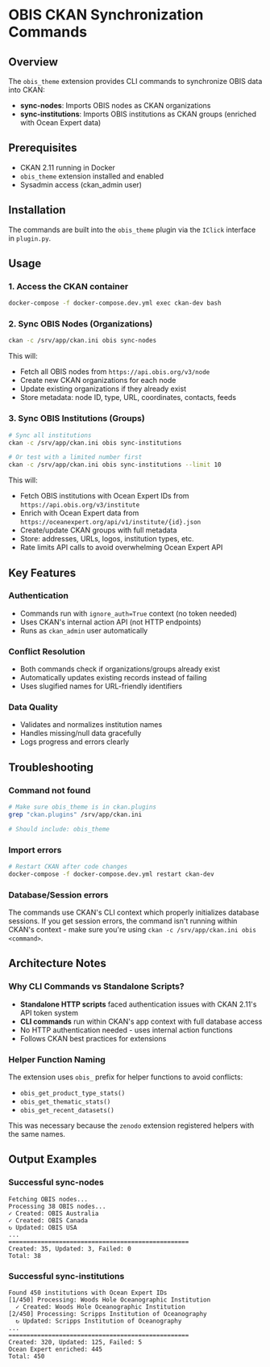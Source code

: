 # OBIS CKAN Synchronization Commands

## Overview
The `obis_theme` extension provides CLI commands to synchronize OBIS data into CKAN:
- **sync-nodes**: Imports OBIS nodes as CKAN organizations
- **sync-institutions**: Imports OBIS institutions as CKAN groups (enriched with Ocean Expert data)

## Prerequisites
- CKAN 2.11 running in Docker
- `obis_theme` extension installed and enabled
- Sysadmin access (ckan_admin user)

## Installation
The commands are built into the `obis_theme` plugin via the `IClick` interface in `plugin.py`.

## Usage

### 1. Access the CKAN container
```bash
docker-compose -f docker-compose.dev.yml exec ckan-dev bash
```

### 2. Sync OBIS Nodes (Organizations)
```bash
ckan -c /srv/app/ckan.ini obis sync-nodes
```
This will:
- Fetch all OBIS nodes from `https://api.obis.org/v3/node`
- Create new CKAN organizations for each node
- Update existing organizations if they already exist
- Store metadata: node ID, type, URL, coordinates, contacts, feeds

### 3. Sync OBIS Institutions (Groups)
```bash
# Sync all institutions
ckan -c /srv/app/ckan.ini obis sync-institutions

# Or test with a limited number first
ckan -c /srv/app/ckan.ini obis sync-institutions --limit 10
```
This will:
- Fetch OBIS institutions with Ocean Expert IDs from `https://api.obis.org/v3/institute`
- Enrich with Ocean Expert data from `https://oceanexpert.org/api/v1/institute/{id}.json`
- Create/update CKAN groups with full metadata
- Store: addresses, URLs, logos, institution types, etc.
- Rate limits API calls to avoid overwhelming Ocean Expert API

## Key Features

### Authentication
- Commands run with `ignore_auth=True` context (no token needed)
- Uses CKAN's internal action API (not HTTP endpoints)
- Runs as `ckan_admin` user automatically

### Conflict Resolution
- Both commands check if organizations/groups already exist
- Automatically updates existing records instead of failing
- Uses slugified names for URL-friendly identifiers

### Data Quality
- Validates and normalizes institution names
- Handles missing/null data gracefully
- Logs progress and errors clearly

## Troubleshooting

### Command not found
```bash
# Make sure obis_theme is in ckan.plugins
grep "ckan.plugins" /srv/app/ckan.ini

# Should include: obis_theme
```

### Import errors
```bash
# Restart CKAN after code changes
docker-compose -f docker-compose.dev.yml restart ckan-dev
```

### Database/Session errors
The commands use CKAN's CLI context which properly initializes database sessions. If you get session errors, the command isn't running within CKAN's context - make sure you're using `ckan -c /srv/app/ckan.ini obis <command>`.

## Architecture Notes

### Why CLI Commands vs Standalone Scripts?
- **Standalone HTTP scripts** faced authentication issues with CKAN 2.11's API token system
- **CLI commands** run within CKAN's app context with full database access
- No HTTP authentication needed - uses internal action functions
- Follows CKAN best practices for extensions

### Helper Function Naming
The extension uses `obis_` prefix for helper functions to avoid conflicts:
- `obis_get_product_type_stats()` 
- `obis_get_thematic_stats()`
- `obis_get_recent_datasets()`

This was necessary because the `zenodo` extension registered helpers with the same names.

## Output Examples

### Successful sync-nodes
```
Fetching OBIS nodes...
Processing 38 OBIS nodes...
✓ Created: OBIS Australia
✓ Created: OBIS Canada
↻ Updated: OBIS USA
...
==================================================
Created: 35, Updated: 3, Failed: 0
Total: 38
```

### Successful sync-institutions
```
Found 450 institutions with Ocean Expert IDs
[1/450] Processing: Woods Hole Oceanographic Institution
  ✓ Created: Woods Hole Oceanographic Institution
[2/450] Processing: Scripps Institution of Oceanography
  ↻ Updated: Scripps Institution of Oceanography
...
==================================================
Created: 320, Updated: 125, Failed: 5
Ocean Expert enriched: 445
Total: 450
```